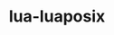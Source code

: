 ---
title: "lua-luaposix"
layout: cache
categories: [package, develop]
meta: {"compilers": ["gcc@11.4.0", "gcc@7.3.1", "gcc@7.5.0", "gcc@9.4.0", "intel-oneapi-compilers@2025.1.0"], "num_specs": 33, "num_specs_by_stack": {"aws-isc": 1, "aws-isc-aarch64": 1, "e4s": 5, "e4s-neoverse-v2": 6, "e4s-neoverse_v1": 2, "e4s-oneapi": 5, "e4s-power": 1, "radiuss": 6, "root": 33, "tutorial": 6}, "oss": ["amzn2", "ubuntu18.04", "ubuntu20.04", "ubuntu22.04"], "platforms": ["linux"], "stacks": ["aws-isc", "aws-isc-aarch64", "e4s", "e4s-neoverse-v2", "e4s-neoverse_v1", "e4s-oneapi", "e4s-power", "radiuss", "root", "tutorial"], "targets": ["aarch64", "neoverse_v1", "neoverse_v2", "ppc64le", "x86_64_v3"], "versions": ["36.1"]}
spec_details: [{"compiler": "gcc@7.3.1", "hash": "2dxdlfaofiuy7gu4hl5sqfaacsiojixb", "os": "amzn2", "platform": "linux", "size": "-", "stacks": ["aws-isc", "root"], "target": "x86_64_v3", "variants": ["build_system=lua"], "versions": ["36.1"]}, {"compiler": "gcc@7.5.0", "hash": "6paifubskyfe7553zxxim2tiugatvgez", "os": "ubuntu18.04", "platform": "linux", "size": "-", "stacks": ["radiuss", "root"], "target": "x86_64_v3", "variants": ["build_system=lua"], "versions": ["36.1"]}, {"compiler": "gcc@7.5.0", "hash": "ay7zvdlh6hyrtqbkbmzyqr2h75p4q27w", "os": "ubuntu18.04", "platform": "linux", "size": "-", "stacks": ["radiuss", "root"], "target": "x86_64_v3", "variants": ["build_system=lua"], "versions": ["36.1"]}, {"compiler": "gcc@11.4.0", "hash": "ayhvrg6vxmlnuxdk7t3wwlxtw5rucaus", "os": "ubuntu22.04", "platform": "linux", "size": "-", "stacks": ["e4s-neoverse_v1", "root"], "target": "neoverse_v1", "variants": ["build_system=lua"], "versions": ["36.1"]}, {"compiler": "gcc@7.3.1", "hash": "d32pvoxeg6vxr6scpz5lbr4f6cjenhi7", "os": "amzn2", "platform": "linux", "size": "-", "stacks": ["aws-isc-aarch64", "root"], "target": "aarch64", "variants": ["build_system=lua"], "versions": ["36.1"]}, {"compiler": "gcc@11.4.0", "hash": "dnyfuu6h6juvetu7w7thdrxuybryfvq2", "os": "ubuntu22.04", "platform": "linux", "size": "-", "stacks": ["e4s", "root"], "target": "x86_64_v3", "variants": ["build_system=lua"], "versions": ["36.1"]}, {"compiler": "gcc@11.4.0", "hash": "dq57b372ok5xdygd273fn27ejb5qzkny", "os": "ubuntu22.04", "platform": "linux", "size": "-", "stacks": ["root", "tutorial"], "target": "x86_64_v3", "variants": ["build_system=lua"], "versions": ["36.1"]}, {"compiler": "gcc@7.5.0", "hash": "ejtgworul663k6atsfpjhz3eidfqmhih", "os": "ubuntu18.04", "platform": "linux", "size": "-", "stacks": ["radiuss", "root"], "target": "x86_64_v3", "variants": ["build_system=lua"], "versions": ["36.1"]}, {"compiler": "gcc@11.4.0", "hash": "f3dfud76c3q5wkvx4vnkxpkdzua2kbcr", "os": "ubuntu22.04", "platform": "linux", "size": "-", "stacks": ["root", "tutorial"], "target": "x86_64_v3", "variants": ["build_system=lua"], "versions": ["36.1"]}, {"compiler": "gcc@11.4.0", "hash": "hi45l6voio3h6ytw35c7w5z2xbnpjnvw", "os": "ubuntu22.04", "platform": "linux", "size": "-", "stacks": ["root", "tutorial"], "target": "x86_64_v3", "variants": ["build_system=lua"], "versions": ["36.1"]}, {"compiler": "intel-oneapi-compilers@2025.1.0", "hash": "hjxzkujr3if67zwxt3huqsu4uuf7zudr", "os": "ubuntu22.04", "platform": "linux", "size": "-", "stacks": ["e4s-oneapi", "root"], "target": "x86_64_v3", "variants": ["build_system=lua"], "versions": ["36.1"]}, {"compiler": "gcc@11.4.0", "hash": "hl3vdkqfxktw5vbmyl4fqtu5uf75qxv7", "os": "ubuntu22.04", "platform": "linux", "size": "-", "stacks": ["e4s", "root"], "target": "x86_64_v3", "variants": ["build_system=lua"], "versions": ["36.1"]}, {"compiler": "gcc@11.4.0", "hash": "ier3eg4oawkmlcrwma66frk4euaui7kt", "os": "ubuntu22.04", "platform": "linux", "size": "-", "stacks": ["e4s-neoverse-v2", "root"], "target": "neoverse_v2", "variants": ["build_system=lua"], "versions": ["36.1"]}, {"compiler": "gcc@9.4.0", "hash": "krbg3tmqrvubmhvtavs4zt3cvc3y5fmj", "os": "ubuntu20.04", "platform": "linux", "size": "-", "stacks": ["e4s-power", "root"], "target": "ppc64le", "variants": ["build_system=lua"], "versions": ["36.1"]}, {"compiler": "gcc@11.4.0", "hash": "kwcmq3qeomdofwbw3ni6pxxnzvobz4g4", "os": "ubuntu22.04", "platform": "linux", "size": "-", "stacks": ["e4s-neoverse-v2", "root"], "target": "neoverse_v2", "variants": ["build_system=lua"], "versions": ["36.1"]}, {"compiler": "gcc@7.5.0", "hash": "lf2hobk6gxsym456pbwa654wto3evmoi", "os": "ubuntu18.04", "platform": "linux", "size": "-", "stacks": ["radiuss", "root"], "target": "x86_64_v3", "variants": ["build_system=lua"], "versions": ["36.1"]}, {"compiler": "gcc@11.4.0", "hash": "lijmoyirfffebxqs22yn34ybyx5eihvg", "os": "ubuntu22.04", "platform": "linux", "size": "-", "stacks": ["e4s-neoverse-v2", "root"], "target": "neoverse_v2", "variants": ["build_system=lua"], "versions": ["36.1"]}, {"compiler": "gcc@7.5.0", "hash": "lptqvcxcyacs5nbvk3iqpamazz2kiacy", "os": "ubuntu18.04", "platform": "linux", "size": "-", "stacks": ["radiuss", "root"], "target": "x86_64_v3", "variants": ["build_system=lua"], "versions": ["36.1"]}, {"compiler": "gcc@11.4.0", "hash": "mqtqihxtwvgif5f6icwkbbzvtfpbs2pt", "os": "ubuntu22.04", "platform": "linux", "size": "-", "stacks": ["e4s", "root"], "target": "x86_64_v3", "variants": ["build_system=lua"], "versions": ["36.1"]}, {"compiler": "gcc@7.5.0", "hash": "nnnpenj7pylycbxykt32okjl3gaf2vjb", "os": "ubuntu18.04", "platform": "linux", "size": "-", "stacks": ["radiuss", "root"], "target": "x86_64_v3", "variants": ["build_system=lua"], "versions": ["36.1"]}, {"compiler": "gcc@11.4.0", "hash": "obtfrutfcr7paxgu3h6f6tkacvncaaij", "os": "ubuntu22.04", "platform": "linux", "size": "-", "stacks": ["root", "tutorial"], "target": "x86_64_v3", "variants": ["build_system=lua"], "versions": ["36.1"]}, {"compiler": "gcc@11.4.0", "hash": "q4b7qi3ux4qb5umzqmof5v4p4u6ydtgz", "os": "ubuntu22.04", "platform": "linux", "size": "-", "stacks": ["e4s", "root"], "target": "x86_64_v3", "variants": ["build_system=lua"], "versions": ["36.1"]}, {"compiler": "intel-oneapi-compilers@2025.1.0", "hash": "r4uvegdn3abhi75cx6en2a4hzx5qsm4g", "os": "ubuntu22.04", "platform": "linux", "size": "-", "stacks": ["e4s-oneapi", "root"], "target": "x86_64_v3", "variants": ["build_system=lua"], "versions": ["36.1"]}, {"compiler": "intel-oneapi-compilers@2025.1.0", "hash": "rwfmj27gl4zl3bmnypxfz33e7pr7ovtg", "os": "ubuntu22.04", "platform": "linux", "size": "-", "stacks": ["e4s-oneapi", "root"], "target": "x86_64_v3", "variants": ["build_system=lua"], "versions": ["36.1"]}, {"compiler": "gcc@11.4.0", "hash": "tww3hej2d2npeosacwi3yrqhxqlataw3", "os": "ubuntu22.04", "platform": "linux", "size": "-", "stacks": ["e4s-neoverse_v1", "root"], "target": "neoverse_v1", "variants": ["build_system=lua"], "versions": ["36.1"]}, {"compiler": "gcc@11.4.0", "hash": "ukb7tzjz3vh3fjfh7i5my7iedvhno67b", "os": "ubuntu22.04", "platform": "linux", "size": "-", "stacks": ["root", "tutorial"], "target": "x86_64_v3", "variants": ["build_system=lua"], "versions": ["36.1"]}, {"compiler": "intel-oneapi-compilers@2025.1.0", "hash": "umsqmqbgyenqvm4tl7ysgjt6zw7xue45", "os": "ubuntu22.04", "platform": "linux", "size": "-", "stacks": ["e4s-oneapi", "root"], "target": "x86_64_v3", "variants": ["build_system=lua"], "versions": ["36.1"]}, {"compiler": "gcc@11.4.0", "hash": "vi3ku2p22h3lvb4ytk5xkk6ocfe3ucdu", "os": "ubuntu22.04", "platform": "linux", "size": "-", "stacks": ["root", "tutorial"], "target": "x86_64_v3", "variants": ["build_system=lua"], "versions": ["36.1"]}, {"compiler": "gcc@11.4.0", "hash": "w4cjqoftuomerlnfrxljb3o3fsixgvg3", "os": "ubuntu22.04", "platform": "linux", "size": "-", "stacks": ["e4s-neoverse-v2", "root"], "target": "neoverse_v2", "variants": ["build_system=lua"], "versions": ["36.1"]}, {"compiler": "intel-oneapi-compilers@2025.1.0", "hash": "wdaxg44wzvxccsypqeuxx62x43webug7", "os": "ubuntu22.04", "platform": "linux", "size": "-", "stacks": ["e4s-oneapi", "root"], "target": "x86_64_v3", "variants": ["build_system=lua"], "versions": ["36.1"]}, {"compiler": "gcc@11.4.0", "hash": "y3cgn63y3kp7pl2cvonudgvpwhu2xdtr", "os": "ubuntu22.04", "platform": "linux", "size": "-", "stacks": ["e4s-neoverse-v2", "root"], "target": "neoverse_v2", "variants": ["build_system=lua"], "versions": ["36.1"]}, {"compiler": "gcc@11.4.0", "hash": "znthwrtedx24mqhgfgekkenarxlimleo", "os": "ubuntu22.04", "platform": "linux", "size": "-", "stacks": ["e4s", "root"], "target": "x86_64_v3", "variants": ["build_system=lua"], "versions": ["36.1"]}, {"compiler": "gcc@11.4.0", "hash": "zvdgln2i3qy2nba6weeg6k3wox4wdhhj", "os": "ubuntu22.04", "platform": "linux", "size": "-", "stacks": ["e4s-neoverse-v2", "root"], "target": "neoverse_v2", "variants": ["build_system=lua"], "versions": ["36.1"]}]
---